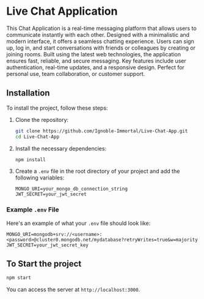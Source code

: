 # Live Chat Application

This Chat Application is a real-time messaging platform that allows users to communicate instantly with each other. Designed with a minimalistic and modern interface, it offers a seamless chatting experience. Users can sign up, log in, and start conversations with friends or colleagues by creating or joining rooms. Built using the latest web technologies, the application ensures fast, reliable, and secure messaging. Key features include user authentication, real-time updates, and a responsive design. Perfect for personal use, team collaboration, or customer support.


## Installation

To install the project, follow these steps:

1. Clone the repository:
    ```sh
    git clone https://github.com/Ignoble-Immortal/Live-Chat-App.git
    cd Live-Chat-App
    ```

2. Install the necessary dependencies:
    ```sh
    npm install
    ```

3. Create a `.env` file in the root directory of your project and add the following variables:
    ```plaintext
    MONGO_URI=your_mongo_db_connection_string
    JWT_SECRET=your_jwt_secret
    ```

### Example `.env` File

Here's an example of what your `.env` file should look like:

```plaintext
MONGO_URI=mongodb+srv://<username>:<password>@cluster0.mongodb.net/mydatabase?retryWrites=true&w=majority
JWT_SECRET=your_jwt_secret_key
```

## To Start the project

```sh
npm start
```
You can access the server at `http://localhost:3000`.
